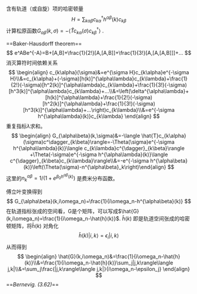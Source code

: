含有轨道（或自旋）项的哈密顿量
$$
H=\sum_{k\alpha\beta}c^\dagger_{k\alpha}h^{\alpha\beta}(k)c_{k\beta}
$$
计算松原函数$G_{\alpha\beta}(k,\sigma)=-\langle \hat{T}c_{k\alpha}(\sigma)c^\dagger_{k\beta}\rangle$ .

==Baker-Hausdorff theorem==
$$
e^ABe^{-A}=B+[A,B]+\frac{1}{2!}[A,[A,B]]+\frac{1}{3!}[A,[A,[A,B]]]+...
$$
消灭算符时间依赖关系
$$
\begin{align}
c_{k\alpha}(\sigma)&=e^{\sigma H}c_{k\alpha}e^{-\sigma H}\\&=c_{k\alpha}+(-\sigma)[h(k)]^{\alpha\lambda}c_{k\lambda}+\frac{1}{2!}(-\sigma)[h^2(k)]^{\alpha\lambda}c_{k\lambda}+\frac{1}{3!}(-\sigma)[h^3(k)]^{\alpha\lambda}c_{k\lambda}+...\\&=\left(\delta^{\alpha\lambda}+[h(k)]^{\alpha\lambda}+\frac{1}{2!}(-\sigma)[h^2(k)]^{\alpha\lambda}+\frac{1}{3!}(-\sigma)[h^3(k)]^{\alpha\lambda}+...\right)c_{k\lambda}\\&=e^{-\sigma h^{\alpha\lambda}(k)}c_{k\lambda}
\end{align}
$$
重复指标$\lambda$求和。
$$
\begin{align}
G_{\alpha\beta}(k,\sigma)&=-\langle \hat{T}c_{k\alpha}(\sigma)c^\dagger_{k\beta}\rangle=-\Theta(\sigma)e^{-\sigma h^{\alpha\lambda}(k)}\langle c_{k\lambda}c^{\dagger}_{k\beta}\rangle
+\Theta(-\sigma)e^{-\sigma h^{\alpha\lambda}(k)}\langle c^{\dagger}_{k\beta}c_{k\lambda}\rangle\\&=-e^{-\sigma h^{\alpha\beta}(k)}\left(\Theta(\sigma)-n^{\alpha\beta}_k\right)\end{align}
$$
这里的$n_{k}^{\alpha\beta}=1/(1+e^{\beta_0h^{\alpha\beta}(k)})$ 是费米分布函数。

傅立叶变换得到
$$
G_{\alpha\beta}(k,i\omega_n)=\frac{1}{i\omega_n-h^{\alpha\beta}(k)}
$$
在轨道指标张成的空间看，G是个矩阵，可以写成$\hat{G}(k,i\omega_n)=\frac{1}{i\omega_n-\hat{h}(k)}$. $\hat{h}(k)$ 即是轨道空间张成的哈密顿矩阵，将$\hat{h}(k)$ 对角化
$$
\hat{h}(k)|i,k\rangle=\epsilon_i|i,k\rangle
$$
从而得到
$$
\begin{align}
\hat{G}(k,i\omega_n)&=\frac{1}{i\omega_n-\hat{h}(k)}\\&=\frac{1}{i\omega_n-\hat{h}(k)}\sum_j|j,k\rangle\langle j,k|\\&=\sum_j\frac{|j,k\rangle\langle j,k|}{i\omega_n-\epsilon_j}
\end{align}
$$
==*Bernevig. (3.62)*==